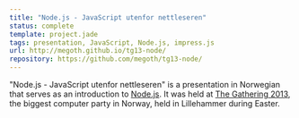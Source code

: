 ```yaml
---
title: "Node.js - JavaScript utenfor nettleseren"
status: complete
template: project.jade
tags: presentation, JavaScript, Node.js, impress.js
url: http://megoth.github.io/tg13-node/
repository: https://github.com/megoth/tg13-node/
---
```


"Node.js - JavaScript utenfor nettleseren" is a presentation in Norwegian that serves as an introduction to [Node.js](https://nodejs.org/). It was held at [The Gathering 2013](http://www.gathering.org/tg13/), the biggest computer party in Norway, held in Lillehammer during Easter. 
